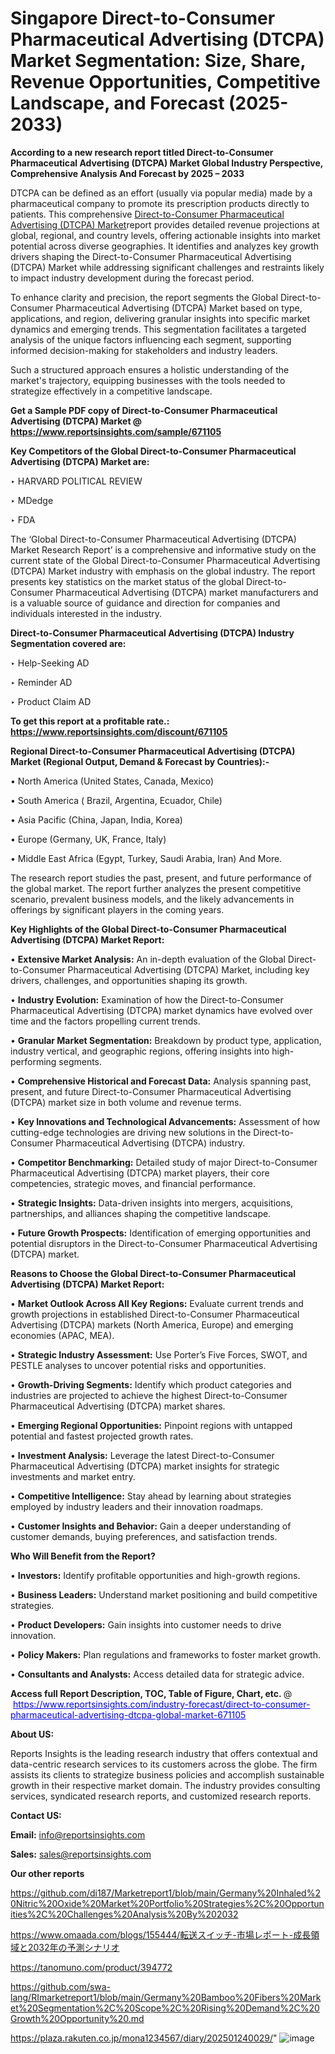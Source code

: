 # Singapore Direct-to-Consumer Pharmaceutical Advertising (DTCPA) Market Segmentation: Size, Share, Revenue Opportunities, Competitive Landscape, and Forecast (2025-2033)

<strong>According to a new research report titled Direct-to-Consumer Pharmaceutical Advertising (DTCPA) Market Global Industry Perspective, Comprehensive Analysis And Forecast by 2025 – 2033</strong>

DTCPA can be defined as an effort (usually via popular media) made by a pharmaceutical company to promote its prescription products directly to patients. This comprehensive <a href=https://www.reportsinsights.com/sample/671105>Direct-to-Consumer Pharmaceutical Advertising (DTCPA) Market</a>report provides detailed revenue projections at global, regional, and country levels, offering actionable insights into market potential across diverse geographies. It identifies and analyzes key growth drivers shaping the Direct-to-Consumer Pharmaceutical Advertising (DTCPA) Market while addressing significant challenges and restraints likely to impact industry development during the forecast period.

To enhance clarity and precision, the report segments the Global Direct-to-Consumer Pharmaceutical Advertising (DTCPA) Market based on type, applications, and region, delivering granular insights into specific market dynamics and emerging trends. This segmentation facilitates a targeted analysis of the unique factors influencing each segment, supporting informed decision-making for stakeholders and industry leaders.

Such a structured approach ensures a holistic understanding of the market's trajectory, equipping businesses with the tools needed to strategize effectively in a competitive landscape.

<strong>Get a Sample PDF copy of Direct-to-Consumer Pharmaceutical Advertising (DTCPA) Market </strong><strong>@<a href=https://www.reportsinsights.com/sample/671105 style=color:#0000ff;> https://www.reportsinsights.com/sample/671105</a></strong></font>

<strong>Key Competitors of the Global Direct-to-Consumer Pharmaceutical Advertising (DTCPA) Market are:</strong>

‣ HARVARD POLITICAL REVIEW

‣ MDedge

‣ FDA

The ‘Global Direct-to-Consumer Pharmaceutical Advertising (DTCPA) Market Research Report’ is a comprehensive and informative study on the current state of the Global Direct-to-Consumer Pharmaceutical Advertising (DTCPA) Market industry with emphasis on the global industry. The report presents key statistics on the market status of the global Direct-to-Consumer Pharmaceutical Advertising (DTCPA) market manufacturers and is a valuable source of guidance and direction for companies and individuals interested in the industry.

<strong>Direct-to-Consumer Pharmaceutical Advertising (DTCPA) Industry Segmentation covered are:</strong>

‣ Help-Seeking AD

‣ Reminder AD

‣ Product Claim AD

<strong>To get this report at a profitable rate.: <a href=https://www.reportsinsights.com/discount/671105 style=color:#0000ff;>https://www.reportsinsights.com/discount/671105</a></strong></font>

<strong>Regional Direct-to-Consumer Pharmaceutical Advertising (DTCPA) Market (Regional Output, Demand &amp; Forecast by Countries):-</strong>

• North America (United States, Canada, Mexico)

• South America ( Brazil, Argentina, Ecuador, Chile)

• Asia Pacific (China, Japan, India, Korea)

• Europe (Germany, UK, France, Italy)

• Middle East Africa (Egypt, Turkey, Saudi Arabia, Iran) And More.

The research report studies the past, present, and future performance of the global market. The report further analyzes the present competitive scenario, prevalent business models, and the likely advancements in offerings by significant players in the coming years.

<strong>Key Highlights of the Global Direct-to-Consumer Pharmaceutical Advertising (DTCPA) Market Report:</strong>

• <strong>Extensive Market Analysis:</strong> An in-depth evaluation of the Global Direct-to-Consumer Pharmaceutical Advertising (DTCPA) Market, including key drivers, challenges, and opportunities shaping its growth.

• <strong>Industry Evolution:</strong> Examination of how the Direct-to-Consumer Pharmaceutical Advertising (DTCPA) market dynamics have evolved over time and the factors propelling current trends.

• <strong>Granular Market Segmentation:</strong> Breakdown by product type, application, industry vertical, and geographic regions, offering insights into high-performing segments.

• <strong>Comprehensive Historical and Forecast Data:</strong> Analysis spanning past, present, and future Direct-to-Consumer Pharmaceutical Advertising (DTCPA) market size in both volume and revenue terms.

• <strong>Key Innovations and Technological Advancements:</strong> Assessment of how cutting-edge technologies are driving new solutions in the Direct-to-Consumer Pharmaceutical Advertising (DTCPA) industry.

• <strong>Competitor Benchmarking:</strong> Detailed study of major Direct-to-Consumer Pharmaceutical Advertising (DTCPA) market players, their core competencies, strategic moves, and financial performance.

• <strong>Strategic Insights:</strong> Data-driven insights into mergers, acquisitions, partnerships, and alliances shaping the competitive landscape.

• <strong>Future Growth Prospects:</strong> Identification of emerging opportunities and potential disruptors in the Direct-to-Consumer Pharmaceutical Advertising (DTCPA) market.

<strong>Reasons to Choose the Global Direct-to-Consumer Pharmaceutical Advertising (DTCPA) Market Report:</strong>

• <strong>Market Outlook Across All Key Regions:</strong> Evaluate current trends and growth projections in established Direct-to-Consumer Pharmaceutical Advertising (DTCPA) markets (North America, Europe) and emerging economies (APAC, MEA).

• <strong>Strategic Industry Assessment:</strong> Use Porter’s Five Forces, SWOT, and PESTLE analyses to uncover potential risks and opportunities.

• <strong>Growth-Driving Segments:</strong> Identify which product categories and industries are projected to achieve the highest Direct-to-Consumer Pharmaceutical Advertising (DTCPA) market shares.

• <strong>Emerging Regional Opportunities:</strong> Pinpoint regions with untapped potential and fastest projected growth rates.

• <strong>Investment Analysis:</strong> Leverage the latest Direct-to-Consumer Pharmaceutical Advertising (DTCPA) market insights for strategic investments and market entry.

• <strong>Competitive Intelligence:</strong> Stay ahead by learning about strategies employed by industry leaders and their innovation roadmaps.

• <strong>Customer Insights and Behavior:</strong> Gain a deeper understanding of customer demands, buying preferences, and satisfaction trends.

<strong>Who Will Benefit from the Report?</strong>

• <strong>Investors:</strong> Identify profitable opportunities and high-growth regions.

• <strong>Business Leaders:</strong> Understand market positioning and build competitive strategies.

• <strong>Product Developers:</strong> Gain insights into customer needs to drive innovation.

• <strong>Policy Makers:</strong> Plan regulations and frameworks to foster market growth.

• <strong>Consultants and Analysts:</strong> Access detailed data for strategic advice.
</ul>
<strong>Access full Report Description, TOC, Table of Figure, Chart, etc. </strong>@  <a href=https://www.reportsinsights.com/industry-forecast/direct-to-consumer-pharmaceutical-advertising-dtcpa-global-market-671105 style=color:#0000ff;>https://www.reportsinsights.com/industry-forecast/direct-to-consumer-pharmaceutical-advertising-dtcpa-global-market-671105</a></font>

<strong><strong>About US</strong>:</strong>

Reports Insights is the leading research industry that offers contextual and data-centric research services to its customers across the globe. The firm assists its clients to strategize business policies and accomplish sustainable growth in their respective market domain. The industry provides consulting services, syndicated research reports, and customized research reports.

<strong>Contact US:</strong>

<p class=""""><b>Email:</b> <a href=mailto:info@reportsinsights.com>info@reportsinsights.com</a></p>
<p class=""""><b>Sales:</b> <a href=mailto:sales@reportsinsights.com>sales@reportsinsights.com</a></p>

<strong>Our other reports</strong>

<a href=https://github.com/di187/Marketreport1/blob/main/Germany%20Inhaled%20Nitric%20Oxide%20Market%20Portfolio%20Strategies%2C%20Opportunities%2C%20Challenges%20Analysis%20By%202032>https://github.com/di187/Marketreport1/blob/main/Germany%20Inhaled%20Nitric%20Oxide%20Market%20Portfolio%20Strategies%2C%20Opportunities%2C%20Challenges%20Analysis%20By%202032</a>

<a href=https://www.omaada.com/blogs/155444/転送スイッチ-市場レポート-成長領域と2032年の予測シナリオ>https://www.omaada.com/blogs/155444/転送スイッチ-市場レポート-成長領域と2032年の予測シナリオ</a>

<a href=https://tanomuno.com/product/394772>https://tanomuno.com/product/394772</a>

<a href=https://github.com/swa-lang/RImarketreport1/blob/main/Germany%20Bamboo%20Fibers%20Market%20Segmentation%2C%20Scope%2C%20Rising%20Demand%2C%20Growth%20Opportunity%20.md>https://github.com/swa-lang/RImarketreport1/blob/main/Germany%20Bamboo%20Fibers%20Market%20Segmentation%2C%20Scope%2C%20Rising%20Demand%2C%20Growth%20Opportunity%20.md</a>

<a href=https://plaza.rakuten.co.jp/mona1234567/diary/202501240029/>https://plaza.rakuten.co.jp/mona1234567/diary/202501240029/</a>"
![image](https://github.com/user-attachments/assets/e3c45fc7-a734-4fea-9466-650b83804485)
